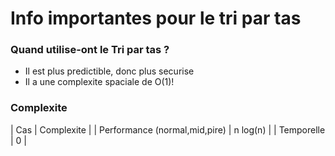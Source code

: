 # Info importantes pour le tri par tas

### Quand utilise-ont le Tri par tas ?

- Il est plus predictible, donc plus securise
- Il a une complexite spaciale de O(1)!

### Complexite

| Cas                           | Complexite |
| Performance (normal,mid,pire) | n log(n)   |
| Temporelle                    | 0          |